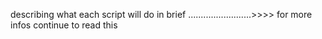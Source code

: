 describing what each script will do in brief
.........................>>>> for more infos continue to read this
